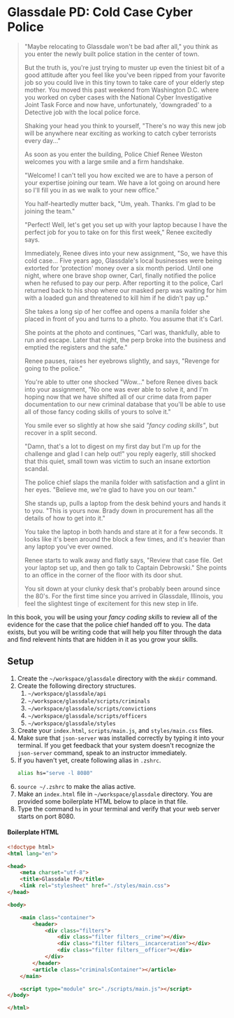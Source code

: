 # Glassdale PD: Cold Case Cyber Police

>"Maybe relocating to Glassdale won't be bad after all," you think as you enter the newly built police station in the center of town.
>
>But the truth is, you're just trying to muster up even the tiniest bit of a good attitude after you feel like you've been ripped from your favorite job so you could live in this tiny town to take care of your elderly step mother. You moved this past weekend from Washington D.C. where you worked on cyber cases with the National Cyber Investigative Joint Task Force and now have, unfortunately, 'downgraded' to a Detective job with the local police force.
>
>Shaking your head you think to yourself, "There's no way this new job will be anywhere near exciting as working to catch cyber terrorists every day..."
>
>As soon as you enter the building, Police Chief Renee Weston welcomes you with a large smile and a firm handshake.
>
>"Welcome! I can't tell you how excited we are to have a person of your expertise joining our team. We have a lot going on around here so I'll fill you in as we walk to your new office."
>
>You half-heartedly mutter back, "Um, yeah. Thanks. I'm glad to be joining the team."
>
> "Perfect! Well, let's get you set up with your laptop because I have the perfect job for you to take on for this first week," Renee excitedly says.
>
> Immediately, Renee dives into your new assignment, "So, we have this cold case... Five years ago, Glassdale's local businesses were being extorted for 'protection' money over a six month period. Until one night, where one brave shop owner, Carl, finally notified the police when he refused to pay our perp. After reporting it to the police,  Carl returned back to his shop where our masked perp was waiting for him with a loaded gun and threatened to kill him if he didn't pay up."
>
> She takes a long sip of her coffee and opens a manila folder she placed in front of you and turns to a photo. You assume that it's Carl.
>
>  She points at the photo and continues, "Carl was, thankfully, able to run and escape. Later that night, the perp broke into the business and emptied the registers and the safe."
>
> Renee pauses, raises her eyebrows slightly, and says, "Revenge for going to the police."
>
> You're able to utter one shocked "Wow..." before Renee dives back into your assignment, "No one was ever able to solve it, and I'm hoping now that we have shifted all of our crime data from paper documentation to our new criminal database that you'll be able to use all of those fancy coding skills of yours to solve it."
>
> You smile ever so slightly at how she said _"fancy coding skills"_, but recover in a split second.
>
> "Damn, that's a lot to digest on my first day but I'm up for the challenge and glad I can help out!" you reply eagerly, still shocked that this quiet, small town was victim to such an insane extortion scandal.
>
> The police chief slaps the manila folder with satisfaction and a glint in her eyes. "Believe me, we're glad to have you on our team."
>
> She stands up, pulls a laptop from the desk behind yours and hands it to you. "This is yours now. Brady down in procurement has all the details of how to get into it."
>
> You take the laptop in both hands and stare at it for a few seconds. It looks like it's been around the block a few times, and it's heavier than any laptop you've ever owned.
>
> Renee starts to walk away and flatly says, "Review that case file. Get your laptop set up, and then go talk to Captain Debrowski." She points to an office in the corner of the floor with its door shut.
>
> You sit down at your clunky desk that's probably been around since the 80's. For the first time since you arrived in Glassdale, Illinois, you feel the slightest tinge of excitement for this new step in life.

In this book, you will be using your _fancy coding skills_ to review all of the evidence for the case that the police chief handed off to you. The data exists, but you will be writing code that will help you filter through the data and find relevent hints that are hidden in it as you grow your skills.

## Setup

1. Create the `~/workspace/glassdale` directory with the `mkdir` command.
1. Create the following directory structures.
    1. `~/workspace/glassdale/api`
    1. `~/workspace/glassdale/scripts/criminals`
    1. `~/workspace/glassdale/scripts/convictions`
    1. `~/workspace/glassdale/scripts/officers`
    1. `~/workspace/glassdale/styles`
1. Create your `index.html`, `scripts/main.js`, and `styles/main.css` files.
1. Make sure that `json-server` was installed correctly by typing it into your terminal. If you get feedback that your system doesn't recognize the `json-server` command, speak to an instructor immediately.
1. If you haven't yet, create following alias in `.zshrc`.
    ```sh
    alias hs="serve -l 8080"
    ```
1. `source ~/.zshrc` to make the alias active.
1. Make an `index.html` file in `~/workspace/glassdale` directory. You are provided some boilerplate HTML below to place in that file.
1. Type the command `hs` in your terminal and verify that your web server starts on port 8080.

#### Boilerplate HTML

```html
<!doctype html>
<html lang="en">

<head>
    <meta charset="utf-8">
    <title>Glassdale PD</title>
    <link rel="stylesheet" href="./styles/main.css">
</head>

<body>

    <main class="container">
        <header>
            <div class="filters">
                <div class="filter filters__crime"></div>
                <div class="filter filters__incarceration"></div>
                <div class="filter filters__officer"></div>
            </div>
        </header>
        <article class="criminalsContainer"></article>
    </main>

    <script type="module" src="./scripts/main.js"></script>
</body>

</html>
```